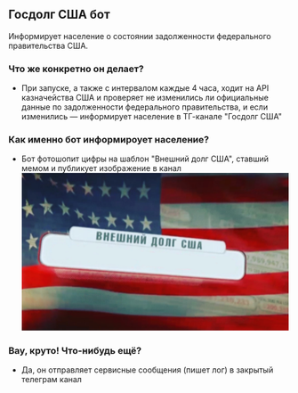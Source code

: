 ## Госдолг США бот
Информирует население о состоянии задолженности федерального правительства США.

### Что же конкретно он делает?
- При запуске, а также с интервалом каждые 4 часа, ходит на API казначейства США и проверяет не изменились ли официальные данные по задолженности федерального правительства, и если изменились — информирует население в ТГ-канале "Госдолг США"

### Как именно бот информироует население?
- Бот фотошопит цифры на шаблон "Внешний долг США", ставший мемом и публикует изображение в канал
![feature X](static/template.png "Main feature")

### Вау, круто! Что-нибудь ещё?
- Да, он отправляет сервисные сообщения (пишет лог) в закрытый телеграм канал